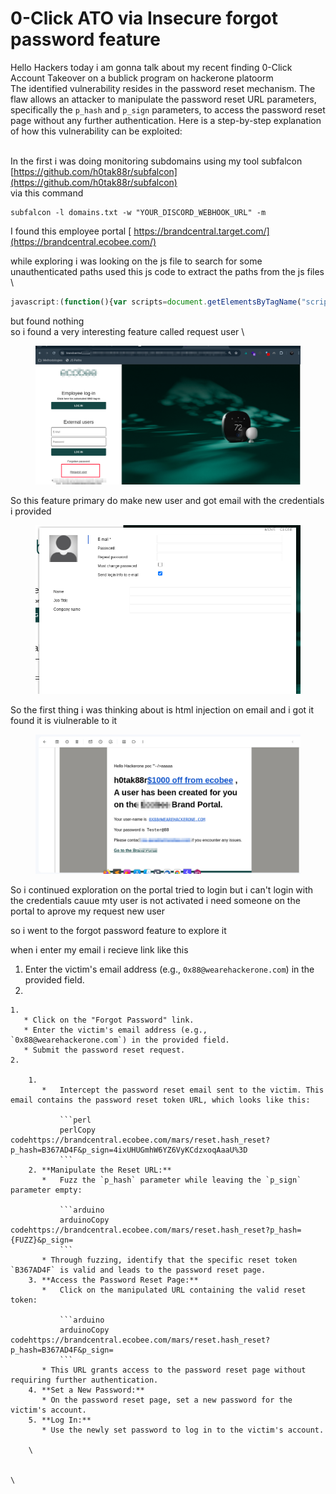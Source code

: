 # 0-Click ATO via Insecure forgot password feature

Hello Hackers today i am gonna talk about my recent finding 0-Click Account Takeover on a bublick program on hackerone platoorm\
The identified vulnerability resides in the password reset mechanism. The flaw allows an attacker to manipulate the password reset URL parameters, specifically the `p_hash` and `p_sign` parameters, to access the password reset page without any further authentication. Here is a step-by-step explanation of how this vulnerability can be exploited:

\
In the first i was doing monitoring subdomains using my tool subfalcon [https://github.com/h0tak88r/subfalcon](https://github.com/h0tak88r/subfalcon) \
via this command&#x20;

```
subfalcon -l domains.txt -w "YOUR_DISCORD_WEBHOOK_URL" -m
```

I found this employee portal [ https://brandcentral.target.com/](https://brandcentral.ecobee.com/)

while exploring i was looking on the js file to search for some unauthenticated paths used this js code to extract the paths from the js files \


```javascript
javascript:(function(){var scripts=document.getElementsByTagName("script"),regex=/(?<=(\"|\%27|\`))\/[a-zA-Z0-9_?&=\/\-\#\.]*(?=(\"|\'|\%60))/g;const results=new Set;for(var i=0;i<scripts.length;i++){var t=scripts[i].src;""!=t&&fetch(t).then(function(t){return t.text()}).then(function(t){var e=t.matchAll(regex);for(let r of e)results.add(r[0])}).catch(function(t){console.log("An error occurred: ",t)})}var pageContent=document.documentElement.outerHTML,matches=pageContent.matchAll(regex);for(const match of matches)results.add(match[0]);function writeResults(){results.forEach(function(t){document.write(t+"<br>")})}setTimeout(writeResults,3e3);})();
```

but found nothing \
so i found a very interesting feature called request user \


<figure><img src="../.gitbook/assets/image.png" alt=""><figcaption></figcaption></figure>

So this feature primary do make new user and got email with the credentials i provided&#x20;

<figure><img src="../.gitbook/assets/image (1).png" alt=""><figcaption></figcaption></figure>

So the first thing i was thinking about is html injection on email and i got it found it is viulnerable to it&#x20;

<figure><img src="../.gitbook/assets/image (2).png" alt=""><figcaption></figcaption></figure>

So i continued exploration on the portal tried to login but i can't login with the credentials cauue mty user is not activated i need someone on the portal to aprove my request new user&#x20;

so i went to the forgot password feature to explore it&#x20;

when i enter my email i recieve link like this&#x20;

1. Enter the victim's email address (e.g., `0x88@wearehackerone.com`) in the provided field.
2.

    1.
       * Click on the "Forgot Password" link.
       * Enter the victim's email address (e.g., `0x88@wearehackerone.com`) in the provided field.
       * Submit the password reset request.
    2.

        1.
           *   Intercept the password reset email sent to the victim. This email contains the password reset token URL, which looks like this:

               ```perl
               perlCopy codehttps://brandcentral.ecobee.com/mars/reset.hash_reset?p_hash=B367AD4F&p_sign=4ixUHUGmhW6YZ6VyKCdzxoqAaaU%3D
               ```
        2. **Manipulate the Reset URL:**
           *   Fuzz the `p_hash` parameter while leaving the `p_sign` parameter empty:

               ```arduino
               arduinoCopy codehttps://brandcentral.ecobee.com/mars/reset.hash_reset?p_hash={FUZZ}&p_sign=
               ```
           * Through fuzzing, identify that the specific reset token `B367AD4F` is valid and leads to the password reset page.
        3. **Access the Password Reset Page:**
           *   Click on the manipulated URL containing the valid reset token:

               ```arduino
               arduinoCopy codehttps://brandcentral.ecobee.com/mars/reset.hash_reset?p_hash=B367AD4F&p_sign=
               ```
           * This URL grants access to the password reset page without requiring further authentication.
        4. **Set a New Password:**
           * On the password reset page, set a new password for the victim's account.
        5. **Log In:**
           * Use the newly set password to log in to the victim's account.

        \


    \
